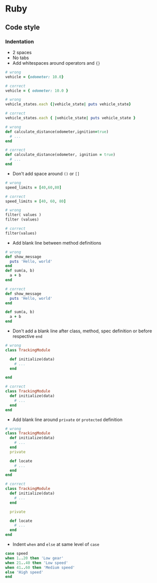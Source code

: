 Ruby
====

## Code style

### Indentation

* 2 spaces
* No tabs
* Add whitespaces around operators and `{}`

```ruby
# wrong
vehicle = {odometer: 10.0}

# correct
vehicle = { odometer: 10.0 }
```

```ruby
# wrong
vehicle_states.each {|vehicle_state| puts vehicle_state}

# correct
vehicle_states.each { |vehicle_state| puts vehicle_state }
```


```ruby
# wrong
def calculate_distance(odometer,ignition=true)
  # ...
end

# correct
def calculate_distance(odometer, ignition = true)
  # ...
end
```

* Don't add space around `()` or `[]`

```ruby
# wrong
speed_limits = [40,60,80]

# correct
speed_limits = [40, 60, 80]
```

```ruby
# wrong
filter( values )
filter (values)

# correct
filter(values)
```

* Add blank line between method definitions


```ruby
# wrong
def show_message
  puts 'Hello, world'
end
def sum(a, b)
  a + b
end

# correct
def show_message
  puts 'Hello, world'
end

def sum(a, b)
  a + b
end
```

* Don't add a blank line after class, method, spec definition or before respective `end`

```ruby
# wrong
class TrackingModule

  def initialize(data)
    # ...
  end

end

# correct
class TrackingModule
  def initialize(data)
    # ...
  end
end
```

* Add blank line around `private` or `protected` definition

```ruby
# wrong
class TrackingModule
  def initialize(data)
    # ...
  end
  private

  def locate
    # ...
  end
end

# correct
class TrackingModule
  def initialize(data)
    # ...
  end

  private

  def locate
    # ...
  end
end
```

* Indent `when` and `else` at same level of `case`

```ruby
case speed
when 1..20 then 'Low gear'
when 21..40 then 'Low speed'
when 41..60 then 'Medium speed'
else 'High speed'
end
```


